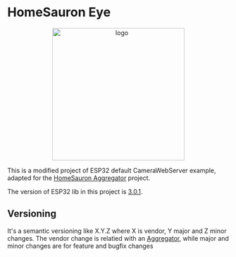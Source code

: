 # HomeSauron Eye


<p align="center">
  <img src="https://github.com/Electr0Hub/HomeSauron-Eye/assets/22774727/a7e0b825-5d16-44a8-96a6-35397e9289c3" width="300" style="max-width:100%;" alt="logo">
</p>

This is a modified project of ESP32 default CameraWebServer example, adapted for the [HomeSauron Aggregator](https://github.com/Electr0Hub/HomeSauron-Aggregator) project.


The version of ESP32 lib in this project is [3.0.1](https://github.com/espressif/arduino-esp32/releases/tag/3.0.1).


## Versioning
It's a semantic versioning like X.Y.Z where X is vendor, Y major and Z minor changes. The vendor change is relatied with an [Aggregator](https://github.com/Electr0Hub/HomeSauron-Aggregator), while major and minor changes are for feature and bugfix changes
